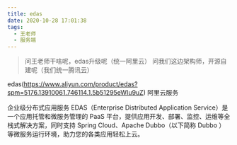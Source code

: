 ```yaml
---
title: edas
date: 2020-10-28 17:01:38
tags:
  - 王老师
  - 服务端
---
```

> 问王老师干啥呢，edas升级呢（统一阿里云）
> 问我们这边架构师，开源自建呢（我们统一腾讯云）

edas(https://www.aliyun.com/product/edas?spm=5176.13910061.746114.1.5b51295eWIu9uZ)
阿里云服务

企业级分布式应用服务 EDAS（Enterprise Distributed Application Service）是一个应用托管和微服务管理的 PaaS 平台，提供应用开发、部署、监控、运维等全栈式解决方案，同时支持 Spring Cloud、Apache Dubbo（以下简称 Dubbo ）等微服务运行环境，助力您的各类应用轻松上云。
